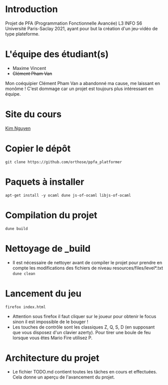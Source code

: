 # Introduction
Projet de PFA (Programmation Fonctionnelle Avancée) L3 INFO S6 Université Paris-Saclay 2021, ayant pour but la création d'un jeu-vidéo de type plateforme.

# L'équipe des étudiant(s)
* Maxime Vincent
* ~~Clément Pham Van~~

Mon coéquipier Clément Pham Van a abandonné ma cause,
me laissant en monôme ! C'est dommage car un projet
est toujours plus intéressant en équipe.

# Site du cours
[Kim Nguyen](https://www.lri.fr/~kn/ppfa_en.html)

# Copier le dépôt
`git clone https://github.com/orthose/ppfa_platformer`

# Paquets à installer
`apt-get install -y ocaml dune js-of-ocaml libjs-of-ocaml`

# Compilation du projet
`dune build`

# Nettoyage de _build
* Il est nécessaire de nettoyer avant de compiler le projet
pour prendre en compte les modifications des fichiers de niveau
resources/files/level*.txt
`dune clean`

# Lancement du jeu
`firefox index.html`
* Attention sous firefox il faut cliquer sur le joueur pour obtenir le focus sinon il est impossible de le bouger !
* Les touches de contrôle sont les classiques Z, Q, S, D (en supposant
que vous disposez d'un clavier azerty). Pour tirer une boule de feu
lorsque vous êtes Mario Fire utilisez P.

# Architecture du projet
* Le fichier TODO.md contient toutes les tâches en cours
et effectuées. Cela donne un aperçu de l'avancement du projet.
